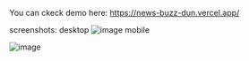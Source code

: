 You can ckeck demo here: https://news-buzz-dun.vercel.app/

screenshots:
  desktop
  ![image](https://user-images.githubusercontent.com/43110858/109400188-ebc70c80-794f-11eb-9cb8-a05b501f8ad7.png)
  mobile
	
  ![image](https://user-images.githubusercontent.com/43110858/109400197-fb465580-794f-11eb-94e2-31c4931a9d01.png)
